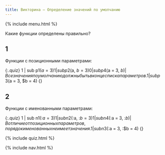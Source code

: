 ```yaml
---
title: Викторина — Определение значений по умолчанию
---
```


{% include menu.html %}

Какие функции определены правильно?

## 1

Функции с позиционными параметрами:

{:.quiz}
1 | sub p1($a = 3) {}
1 | sub p2($a, $b = 3) {}
0 | sub p4($a = 3, $b) {} | Все значения по умолчанию должны быть в конце списка параметров.
1 | sub p3($a = 3, $b = 4) {}

## 2 

Функции с именованными параметрами:

{:.quiz}
1 | sub n1(:$a = 3) {}
1 | sub n2(:$a, :$b = 3) {}
1 | sub n4(:$a = 3, :$b) {} | В отличие от позиционных параметров, порядок именованных не имеет значения.
1 | sub n3(:$a = 3, :$b = 4) {}

{% include quiz.html %}

{% include nav.html %}